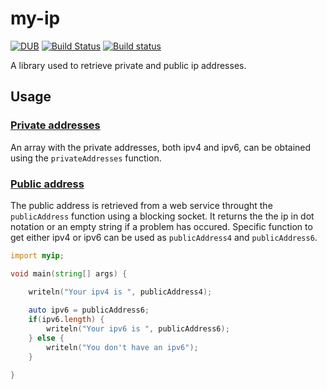 my-ip
=====

[![DUB](https://img.shields.io/dub/v/my-ip.svg)](https://code.dlang.org/packages/my-ip)
[![Build Status](https://travis-ci.org/Kripth/my-ip.svg?branch=master)](https://travis-ci.org/Kripth/my-ip)
[![Build status](https://ci.appveyor.com/api/projects/status/1fh826paw30wkd9s?svg=true)](https://ci.appveyor.com/project/Kripth/my-ip)

A library used to retrieve private and public ip addresses.

## Usage

### [Private addresses](https://en.wikipedia.org/wiki/Private_network)

An array with the private addresses, both ipv4 and ipv6, can be obtained using the `privateAddresses` function.

### [Public address](https://en.wikipedia.org/wiki/IP_address#Public_address)

The public address is retrieved from a web service throught the `publicAddress` function using a blocking socket. It returns the the ip in dot notation or an
empty string if a problem has occured.
Specific function to get either ipv4 or ipv6 can be used as `publicAddress4` and `publicAddress6`.

```d
import myip;

void main(string[] args) {

	writeln("Your ipv4 is ", publicAddress4);
	
	auto ipv6 = publicAddress6;
	if(ipv6.length) {
		writeln("Your ipv6 is ", publicAddress6);
	} else {
		writeln("You don't have an ipv6");
	}

}
```
